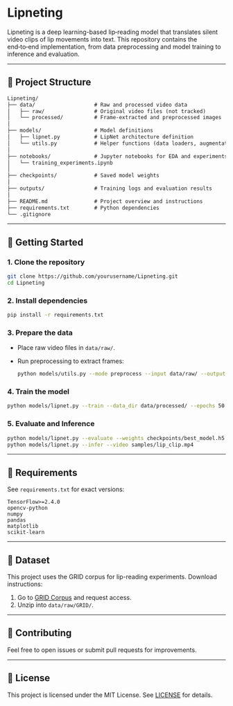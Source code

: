 # Lipneting

Lipneting is a deep learning-based lip‑reading model that translates silent video clips of lip movements into text. This repository contains the end‑to‑end implementation, from data preprocessing and model training to inference and evaluation.

---

## 📁 Project Structure

```txt
Lipneting/
├── data/                   # Raw and processed video data
│   ├── raw/                # Original video files (not tracked)
│   └── processed/          # Frame-extracted and preprocessed images
│
├── models/                 # Model definitions
│   ├── lipnet.py           # LipNet architecture definition
│   └── utils.py            # Helper functions (data loaders, augmentations)
│
├── notebooks/              # Jupyter notebooks for EDA and experiments
│   └── training_experiments.ipynb
│
├── checkpoints/            # Saved model weights
│
├── outputs/                # Training logs and evaluation results
│
├── README.md               # Project overview and instructions
├── requirements.txt        # Python dependencies
└── .gitignore
```

---

## 🚀 Getting Started

### 1. Clone the repository

```bash
git clone https://github.com/yourusername/Lipneting.git
cd Lipneting
```

### 2. Install dependencies

```bash
pip install -r requirements.txt
```

### 3. Prepare the data

* Place raw video files in `data/raw/`.
* Run preprocessing to extract frames:

  ```bash
  python models/utils.py --mode preprocess --input data/raw/ --output data/processed/
  ```

### 4. Train the model

```bash
python models/lipnet.py --train --data_dir data/processed/ --epochs 50 --batch_size 16
```

### 5. Evaluate and Inference

```bash
python models/lipnet.py --evaluate --weights checkpoints/best_model.h5
python models/lipnet.py --infer --video samples/lip_clip.mp4
```

---

## 📄 Requirements

See `requirements.txt` for exact versions:

```
TensorFlow>=2.4.0
opencv-python
numpy
pandas
matplotlib
scikit-learn
```

---

## 📡 Dataset

This project uses the GRID corpus for lip-reading experiments. Download instructions:

1. Go to [GRID Corpus](https://spandh.dcs.shef.ac.uk/gridcorpus/) and request access.
2. Unzip into `data/raw/GRID/`.

---

## 🤝 Contributing

Feel free to open issues or submit pull requests for improvements.

---

## 📜 License

This project is licensed under the MIT License. See [LICENSE](LICENSE) for details.
